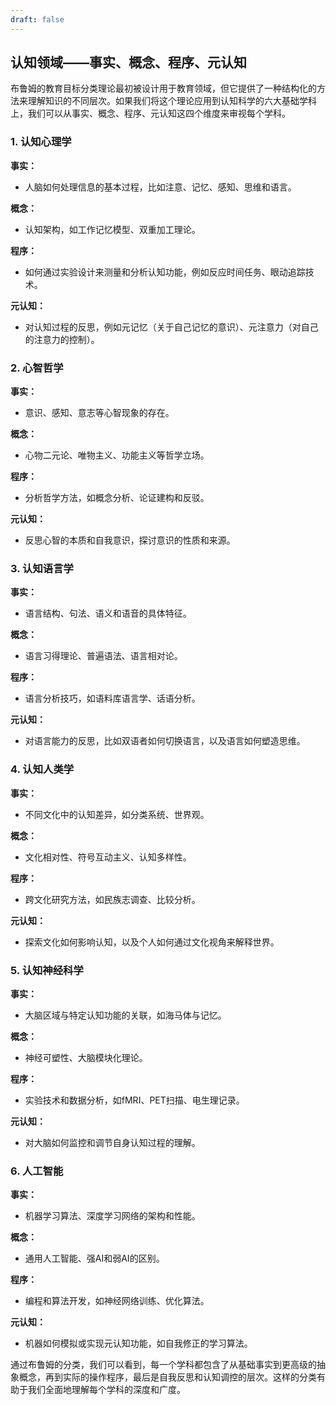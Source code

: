 ```yaml
---
draft: false
---
```

## 认知领域——事实、概念、程序、元认知

布鲁姆的教育目标分类理论最初被设计用于教育领域，但它提供了一种结构化的方法来理解知识的不同层次。如果我们将这个理论应用到认知科学的六大基础学科上，我们可以从事实、概念、程序、元认知这四个维度来审视每个学科。

### 1. 认知心理学

**事实：**
- 人脑如何处理信息的基本过程，比如注意、记忆、感知、思维和语言。

**概念：**
- 认知架构，如工作记忆模型、双重加工理论。

**程序：**
- 如何通过实验设计来测量和分析认知功能，例如反应时间任务、眼动追踪技术。

**元认知：**
- 对认知过程的反思，例如元记忆（关于自己记忆的意识）、元注意力（对自己的注意力的控制）。

### 2. 心智哲学

**事实：**
- 意识、感知、意志等心智现象的存在。

**概念：**
- 心物二元论、唯物主义、功能主义等哲学立场。

**程序：**
- 分析哲学方法，如概念分析、论证建构和反驳。

**元认知：**
- 反思心智的本质和自我意识，探讨意识的性质和来源。

### 3. 认知语言学

**事实：**
- 语言结构、句法、语义和语音的具体特征。

**概念：**
- 语言习得理论、普遍语法、语言相对论。

**程序：**
- 语言分析技巧，如语料库语言学、话语分析。

**元认知：**
- 对语言能力的反思，比如双语者如何切换语言，以及语言如何塑造思维。

### 4. 认知人类学

**事实：**
- 不同文化中的认知差异，如分类系统、世界观。

**概念：**
- 文化相对性、符号互动主义、认知多样性。

**程序：**
- 跨文化研究方法，如民族志调查、比较分析。

**元认知：**
- 探索文化如何影响认知，以及个人如何通过文化视角来解释世界。

### 5. 认知神经科学

**事实：**
- 大脑区域与特定认知功能的关联，如海马体与记忆。

**概念：**
- 神经可塑性、大脑模块化理论。

**程序：**
- 实验技术和数据分析，如fMRI、PET扫描、电生理记录。

**元认知：**
- 对大脑如何监控和调节自身认知过程的理解。

### 6. 人工智能

**事实：**
- 机器学习算法、深度学习网络的架构和性能。

**概念：**
- 通用人工智能、强AI和弱AI的区别。

**程序：**
- 编程和算法开发，如神经网络训练、优化算法。

**元认知：**
- 机器如何模拟或实现元认知功能，如自我修正的学习算法。

通过布鲁姆的分类，我们可以看到，每一个学科都包含了从基础事实到更高级的抽象概念，再到实际的操作程序，最后是自我反思和认知调控的层次。这样的分类有助于我们全面地理解每个学科的深度和广度。
